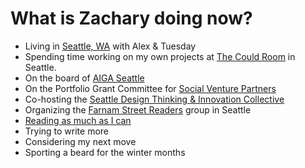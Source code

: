 
# What is Zachary doing now?

- Living in [Seattle, WA][1] with Alex & Tuesday
- Spending time working on my own projects at [The Could Room][2] in Seattle.
- On the board of [AIGA Seattle][3]
- On the Portfolio Grant Committee for [Social Venture Partners][4]
- Co-hosting the [Seattle Design Thinking & Innovation Collective][5]
- Organizing the [Farnam Street Readers][6] group in Seattle
- [Reading as much as I can][7]
- Trying to write more
- Considering my next move
- Sporting a beard for the winter months

[1]:	http://zxmth.us/1PzqBgr
[2]:	http://zxmth.us/1Pzqi5c
[3]:	http://zxmth.us/1PzqoKi
[4]:	http://zxmth.us/1PzqmC8
[5]:	http://zxmth.us/1PzqtNZ
[6]:	http://zxmth.us/1Pzqstq
[7]:	http://zxmth.us/1R0DeV4